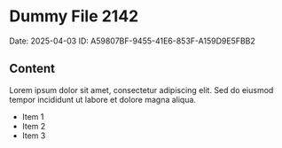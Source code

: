 # Dummy File 2142

Date: 2025-04-03
ID: A59807BF-9455-41E6-853F-A159D9E5FBB2

## Content

Lorem ipsum dolor sit amet, consectetur adipiscing elit.
Sed do eiusmod tempor incididunt ut labore et dolore magna aliqua.

* Item 1
* Item 2
* Item 3
